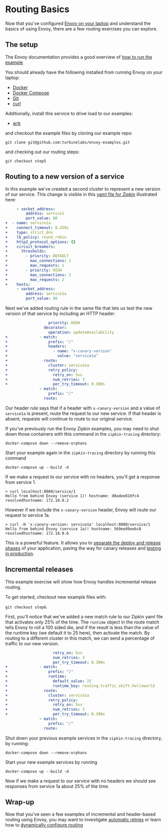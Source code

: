 # Routing Basics

Now that you've configured
[Envoy on your laptop](on-your-laptop.html)
and understand the basics of using Envoy, there are a few routing exercises you can explore.

## The setup

The Envoy documentation provides a good overview of
[how to run the example](https://www.envoyproxy.io/docs/envoy/latest/start/sandboxes/zipkin_tracing)

You should already have the following installed from running Envoy on your laptop:

- [Docker](https://docs.docker.com/install/)
- [Docker Compose](https://docs.docker.com/compose/install/)
- [Git](https://help.github.com/articles/set-up-git/)
- [curl](https://curl.haxx.se/)

Additionally, install this service to drive load to our examples:

- [wrk](https://github.com/wg/wrk)

and checkout the example files by cloning our example repo:

`git clone git@github.com:turbinelabs/envoy-examples.git`

and checking out our routing steps:

`git checkout step5`

## Routing to a new version of a service

In this example we've created a second cluster to represent a new version of our
service. This change is visible in this
[yaml file for Zipkin](https://github.com/turbinelabs/envoy-examples/blob/step5/zipkin-tracing/front-envoy-zipkin.yaml) illustrated here:

```yaml
     - socket_address:
         address: service1
         port_value: 80
+  - name: service1a
+    connect_timeout: 0.250s
+    type: strict_dns
+    lb_policy: round_robin
+    http2_protocol_options: {}
+    circuit_breakers:
+      thresholds:
+        - priority: DEFAULT
+          max_connections: 1
+          max_requests: 1
+        - priority: HIGH
+          max_connections: 2
+          max_requests: 2
+    hosts:
     - socket_address:
         address: service1a
         port_value: 80
```

Next we've added routing rule in the same file that lets us test the new version of that service by including an HTTP header:

```yaml
                   priority: HIGH
                 decorator:
                   operation: updateAvailability
+              - match:
+                  prefix: "/"
+                  headers:
+                    - name: "x-canary-version"
+                      value: "service1a"
+                route:
+                  cluster: service1a
+                  retry_policy:
+                    retry_on: 5xx
+                    num_retries: 3
+                    per_try_timeout: 0.300s
               - match:
                   prefix: "/"
                 route:
```

Our header rule says that if a header with `x-canary-version` and a value of
`service1a` is present, route the request to our new service. If that header is
absent, requests will continue to route to our original service.

If you've previously run the Envoy Zipkin examples, you may need to shut down
those containers with this command in the `zipkin-tracing` directory:

`docker-compose down --remove-orphans`

Start your example again in the `zipkin-tracing` directory by running this
command

`docker-compose up --build -d`

If we make a request to our service with no headers, you'll get a response from
service 1.

```console
> curl localhost:8000/service/1
Hello from behind Envoy (service 1)! hostname: d0adee810fc4 resolvedhostname: 172.18.0.2
```

However if we include the `x-canary-version` header, Envoy will route our
request to service 1a.

```console
> curl -H 'x-canary-version: service1a' localhost:8000/service/1
Hello from behind Envoy (service 1a)! hostname: 569ee89eebc8 resolvedhostname: 172.18.0.6
```

This is a powerful feature. It allows you to
[separate the deploy and release phases](https://blog.turbinelabs.io/deploy-not-equal-release-part-one-4724bc1e726b)
of your application, paving the way for canary releases and
[testing in production](https://opensource.com/article/17/8/testing-production).

## Incremental releases

This example exercise will show how Envoy handles incremental release routing.

To get started, checkout new example files with:

`git checkout step6`.

First, you'll notice that we've added a new match rule to our Zipkin yaml file
that activates only 25% of the time. The `runtime` object in the route match
tells Envoy to roll a 100 sided die, and if the result is less than the value
of the runtime key (we default it to 25 here), then activate the match. By
routing to a different cluster in this match, we can send a percentage of
traffic to our new version.

```yaml
                     retry_on: 5xx
                     num_retries: 3
                     per_try_timeout: 0.300s
+              - match:
+                  prefix: "/"
+                  runtime:
+                    default_value: 25
+                    runtime_key: routing.traffic_shift.helloworld
+                route:
+                  cluster: service1a
+                  retry_policy:
+                    retry_on: 5xx
+                    num_retries: 3
+                    per_try_timeout: 0.300s
               - match:
                   prefix: "/"
                 route:
```

Shut down your previous example services in the `zipkin-tracing` directory, by
running:

`docker-compose down --remove-orphans`

Start your new example services by running

`docker-compose up --build -d`

Now if we make a request to our service with no headers we should see responses
from service 1a about 25% of the time.

## Wrap-up

Now that you've seen a few examples of incremental and header-based routing
using Envoy, you may want to investigate
[automatic retries](automatic-retries.html)
or learn how to
[dynamically configure routing](https://www.learnenvoy.io/articles/routing-configuration.html)
